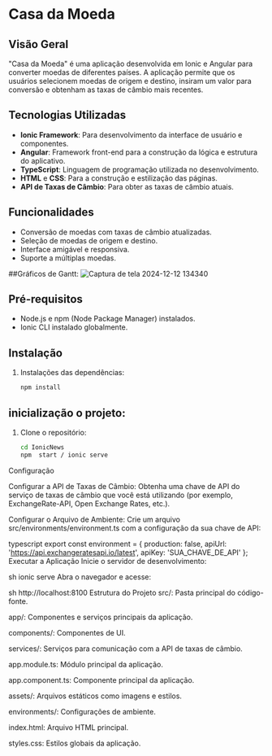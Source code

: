 # Casa da Moeda

## Visão Geral

"Casa da Moeda" é uma aplicação desenvolvida em Ionic e Angular para converter moedas de diferentes países. A aplicação permite que os usuários selecionem moedas de origem e destino, insiram um valor para conversão e obtenham as taxas de câmbio mais recentes.

## Tecnologias Utilizadas

- **Ionic Framework**: Para desenvolvimento da interface de usuário e componentes.
- **Angular**: Framework front-end para a construção da lógica e estrutura do aplicativo.
- **TypeScript**: Linguagem de programação utilizada no desenvolvimento.
- **HTML** e **CSS**: Para a construção e estilização das páginas.
- **API de Taxas de Câmbio**: Para obter as taxas de câmbio atuais.

## Funcionalidades

- Conversão de moedas com taxas de câmbio atualizadas.
- Seleção de moedas de origem e destino.
- Interface amigável e responsiva.
- Suporte a múltiplas moedas.

##Gráficos de Gantt:
![Captura de tela 2024-12-12 134340](https://github.com/user-attachments/assets/157669ff-dc55-40a2-abbb-3fa42be822b7)


## Pré-requisitos

- Node.js e npm (Node Package Manager) instalados.
- Ionic CLI instalado globalmente.

## Instalação

1. Instalações das dependências:
   ```sh
   npm install
## inicialização o projeto:

1. Clone o repositório:
   ```sh
   cd IonicNews
   npm  start / ionic serve
Configuração

Configurar a API de Taxas de Câmbio: Obtenha uma chave de API do serviço de taxas de câmbio que você está utilizando (por exemplo, ExchangeRate-API, Open Exchange Rates, etc.).

Configurar o Arquivo de Ambiente: Crie um arquivo src/environments/environment.ts com a configuração da sua chave de API:

typescript
export const environment = {
  production: false,
  apiUrl: 'https://api.exchangeratesapi.io/latest',
  apiKey: 'SUA_CHAVE_DE_API'
};
Executar a Aplicação
Inicie o servidor de desenvolvimento:

sh
ionic serve
Abra o navegador e acesse:

sh
http://localhost:8100
Estrutura do Projeto
src/: Pasta principal do código-fonte.

app/: Componentes e serviços principais da aplicação.

components/: Componentes de UI.

services/: Serviços para comunicação com a API de taxas de câmbio.

app.module.ts: Módulo principal da aplicação.

app.component.ts: Componente principal da aplicação.

assets/: Arquivos estáticos como imagens e estilos.

environments/: Configurações de ambiente.

index.html: Arquivo HTML principal.

styles.css: Estilos globais da aplicação.
